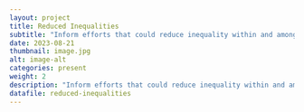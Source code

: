 ```yaml
---
layout: project
title: Reduced Inequalities
subtitle: "Inform efforts that could reduce inequality within and among countries. "
date: 2023-08-21
thumbnail: image.jpg
alt: image-alt
categories: present
weight: 2
description: "Inform efforts that could reduce inequality within and among countries. "
datafile: reduced-inequalities
---
```

